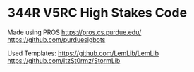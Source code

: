 # 344R V5RC High Stakes Code

Made using PROS
https://pros.cs.purdue.edu/
https://github.com/purduesigbots

Used Templates:
https://github.com/LemLib/LemLib
https://github.com/ItzSt0rmz/StormLib
